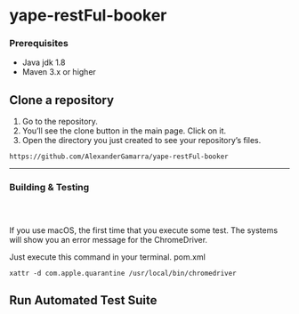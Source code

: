 # yape-restFul-booker


### Prerequisites

* Java jdk 1.8 
* Maven 3.x or higher

## Clone a repository


1. Go to the repository.
2. You’ll see the clone button in the main page. Click on it.
5. Open the directory you just created to see your repository’s files.


```
https://github.com/AlexanderGamarra/yape-restFul-booker
```
---


### Building & Testing

```



```

If you use macOS, the first time that you execute some test.
The systems will show you an error message for the ChromeDriver.

Just execute this command in your terminal.
pom.xml
```
xattr -d com.apple.quarantine /usr/local/bin/chromedriver
```

## Run Automated Test Suite

```
